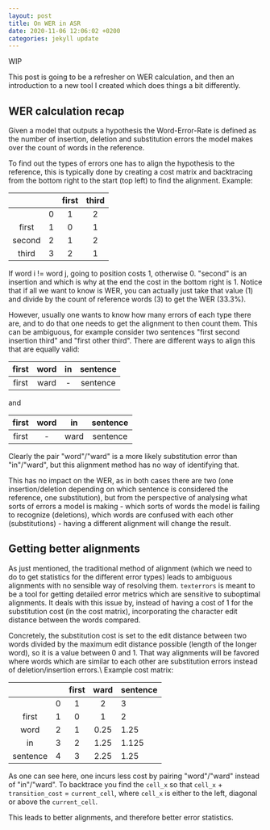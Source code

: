 ```yaml
---
layout: post
title: On WER in ASR 
date: 2020-11-06 12:06:02 +0200
categories: jekyll update
---
```


WIP

This post is going to be a refresher on WER calculation, and then an introduction to a new tool I created which does things a bit differently.

## WER calculation recap

Given a model that outputs a hypothesis the Word-Error-Rate is defined as the number of insertion, deletion and substitution errors the model makes over the count of words in the reference.  

To find out the types of errors one has to align the hypothesis to the reference, this is typically done by creating a cost matrix and backtracing from the bottom right to the start (top left) to find the alignment. Example:

|        |   | first | third |
|:--------:|---:|:-------:|:-------:|
|        | 0 |   1   | 2     |
|  first | 1 |   0   | 1     |
| second | 2 | 1     | 2     |
| third  | 3 | 2     | 1     |

If word i != word j, going to position costs 1, otherwise 0. "second" is an insertion and which is why at the end the cost in the bottom right is 1. Notice that if all we want to know is WER, you can actually just take that value (1) and divide by the count of reference words (3) to get the WER (33.3%).

However, usually one wants to know how many errors of each type there are, and to do that one needs to get the alignment to then count them. This can be ambiguous, for example consider two sentences "first second insertion third" and "first other third". There are different ways to align this that are equally valid:

| first | word | in | sentence |
|:-----:|:------:|:---------:|:-----:|
| first |  ward |     -     | sentence |

and 

| first | word | in | sentence |
|:-----:|:------:|:---------:|:-----:|
| first |  - |     ward     | sentence |

Clearly the pair "word"/"ward" is a more likely substitution error than "in"/"ward", but this alignment method has no way of identifying that.

This has no impact on the WER, as in both cases there are two (one insertion/deletion depending on which sentence is considered the reference, one substitution), but from the perspective of analysing what sorts of errors a model is making - which sorts of words the model is failing to recognize (deletions), which words are confused with each other (substitutions) - having a different alignment will change the result. 

## Getting better alignments

As just mentioned, the traditional method of alignment (which we need to do to get statistics for the different error types) leads to ambiguous alignments with no sensible way of resolving them. `texterrors` is meant to be a tool for getting detailed error metrics which are sensitive to suboptimal alignments. It deals with this issue by, instead of having a cost of 1 for the substitution cost (in the cost matrix), incorporating the character edit distance between the words compared.

Concretely, the substitution cost is set to the edit distance between two words divided by the maximum edit distance possible (length of the longer word), so it is a value between 0 and 1. That way alignments will be favored where words which are similar to each other are substitution errors instead of deletion/insertion errors.\\
Example cost matrix:

|          |   | first | ward | sentence |
|:--------:|:-:|:-----:|:----:|----------|
|          | 0 |   1   |   2  | 3        |
| first    | 1 | 0     | 1    | 2        |
| word     | 2 | 1     | 0.25 | 1.25     |
| in       | 3 | 2     | 1.25 | 1.125    |
| sentence | 4 | 3     | 2.25 | 1.25     |

As one can see here, one incurs less cost by pairing "word"/"ward" instead of "in"/"ward".
To backtrace you find the `cell_x` so that `cell_x` + `transition_cost` = `current_cell`, where `cell_x` is either to the left, diagonal or above the `current_cell`.

This leads to better alignments, and therefore better error statistics. 

